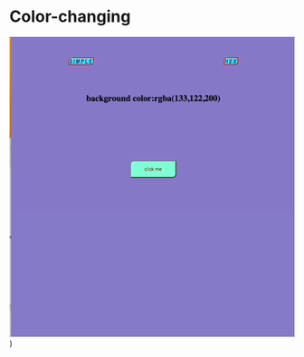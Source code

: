 # Color-changing
![gif](https://github.com/GORKEM1986/Color-changing/blob/main/color%20change.gif))
